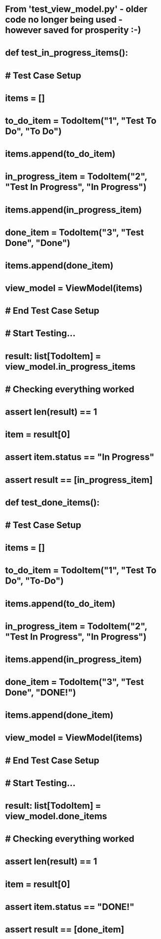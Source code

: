 # From 'test_view_model.py' - older code no longer being used - however saved for prosperity :-) #


# def test_in_progress_items():
#     # Test Case Setup
#     items = []
#     to_do_item = TodoItem("1", "Test To Do", "To Do")
#     items.append(to_do_item)

#     in_progress_item = TodoItem("2", "Test In Progress", "In Progress")
#     items.append(in_progress_item)

#     done_item = TodoItem("3", "Test Done", "Done")
#     items.append(done_item)
#     view_model = ViewModel(items)
#     # End Test Case Setup

#     # Start Testing...
#     result: list[TodoItem] = view_model.in_progress_items

#     # Checking everything worked
#     assert len(result) == 1
#     item = result[0]
#     assert item.status == "In Progress"
#     assert result == [in_progress_item]


# def test_done_items():
#     # Test Case Setup
#     items = []
#     to_do_item = TodoItem("1", "Test To Do", "To-Do")
#     items.append(to_do_item)

#     in_progress_item = TodoItem("2", "Test In Progress", "In Progress")
#     items.append(in_progress_item)

#     done_item = TodoItem("3", "Test Done", "DONE!")
#     items.append(done_item)
#     view_model = ViewModel(items)
#     # End Test Case Setup

#     # Start Testing...
#     result: list[TodoItem] = view_model.done_items

#     # Checking everything worked
#     assert len(result) == 1
#     item = result[0]
#     assert item.status == "DONE!"
#     assert result == [done_item]
